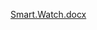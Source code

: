 [Smart.Watch.docx](https://github.com/Nagendramalakalapalli/M2-EmbSys/files/8121856/Smart.Watch.docx)

